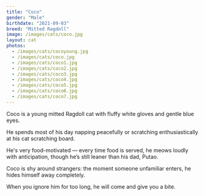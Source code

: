 ```yaml
---
title: "Coco"
gender: "Male"
birthdate: "2021-09-03"
breed: "Mitted Ragdoll"
image: /images/cats/coco.jpg
layout: cat
photos:
  - /images/cats/cocoyoung.jpg
  - /images/cats/coco.jpg
  - /images/cats/coco1.jpg
  - /images/cats/coco2.jpg
  - /images/cats/coco3.jpg
  - /images/cats/coco4.jpg
  - /images/cats/coco5.jpg
  - /images/cats/coco6.jpg
  - /images/cats/coco7.jpg
---
```


Coco is a young mitted Ragdoll cat with fluffy white gloves and gentle blue eyes.  

He spends most of his day napping peacefully or scratching enthusiastically at his cat scratching board.  

He's very food-motivated — every time food is served, he meows loudly with anticipation, though he’s still leaner than his dad, Putao.  

Coco is shy around strangers: the moment someone unfamiliar enters, he hides himself away completely.

When you ignore him for too long, he will come and give you a bite.
